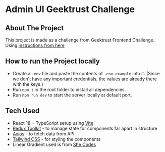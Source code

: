 # Admin UI Geektrust Challenge

## About The Project

This project is made as a challenge from Geektrust Frontend Challenge. Using [instructions from here](https://www.geektrust.com/coding/detailed/admin-ui)

## How to run the Project locally

- Create a `.env` file and paste the contents of `.env.example` into it. (Since we don't have any important credentials, the values are already there with the keys.)
- Run `npm i` in the root folder to install all dependencies.
- Run `npm run dev` to start the server locally at default port.

## Tech Used

- React 18 + TypeScript setup using [Vite](https://vitejs.dev/)
- [Redux Toolkit](https://redux-toolkit.js.org/tutorials/quick-start) - to manage state for components far apart in structure
- [Axios](https://axios-http.com/docs/intro) - to fetch data from API
- [Tailwind CSS](https://tailwindcss.com/docs/installation) - for styling the components
- Linear Gradient used is from [She Codes](https://gradients.shecodes.io/gradients/118)
